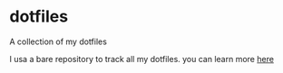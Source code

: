 # dotfiles
A collection of my dotfiles

I usa a bare repository to track all my dotfiles. you can learn more [here](https://www.atlassian.com/git/tutorials/dotfiles)
